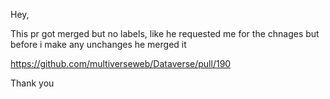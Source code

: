 Hey,

This pr got merged but no labels, like he requested me for the chnages but before i make any unchanges he merged it

https://github.com/multiverseweb/Dataverse/pull/190

Thank you
